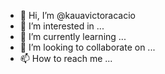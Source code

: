 - 👋 Hi, I’m @kauavictoracacio
- 👀 I’m interested in ...
- 🌱 I’m currently learning ...
- 💞️ I’m looking to collaborate on ...
- 📫 How to reach me ...

<!---
kauavictoracacio/kauavictoracacio is a ✨ special ✨ repository because its `README.md` (this file) appears on your GitHub profile.
You can click the Preview link to take a look at your changes.
--->
